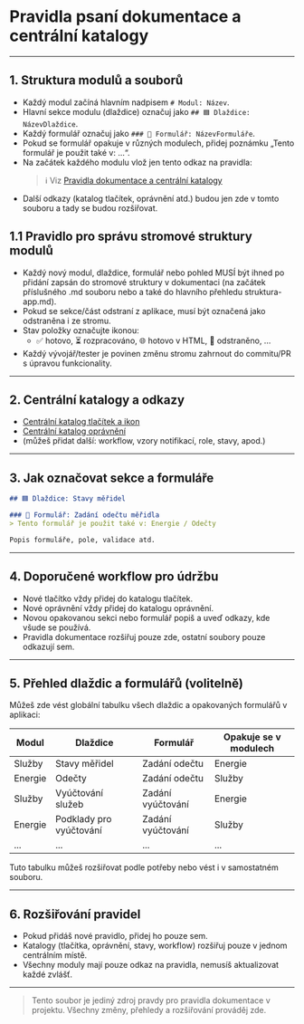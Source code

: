# Pravidla psaní dokumentace a centrální katalogy

---

## 1. Struktura modulů a souborů

- Každý modul začíná hlavním nadpisem `# Modul: Název`.
- Hlavní sekce modulu (dlaždice) označuj jako `## 🟦 Dlaždice: NázevDlaždice`.
- Každý formulář označuj jako `### 📝 Formulář: NázevFormuláře`.
- Pokud se formulář opakuje v různých modulech, přidej poznámku „Tento formulář je použit také v: ...“.
- Na začátek každého modulu vlož jen tento odkaz na pravidla:
  > ℹ️ Viz [Pravidla dokumentace a centrální katalogy](./pravidla.md)
- Další odkazy (katalog tlačítek, oprávnění atd.) budou jen zde v tomto souboru a tady se budou rozšiřovat.

## 1.1 Pravidlo pro správu stromové struktury modulů

- Každý nový modul, dlaždice, formulář nebo pohled MUSÍ být ihned po přidání zapsán do stromové struktury v dokumentaci (na začátek příslušného .md souboru nebo a také do hlavního přehledu struktura-app.md).
- Pokud se sekce/část odstraní z aplikace, musí být označená jako odstraněna i ze stromu.
- Stav položky označujte ikonou:  
  - ✅ hotovo, ⏳ rozpracováno, 🌐 hotovo v HTML, 🚫 odstraněno, …
- Každý vývojář/tester je povinen změnu stromu zahrnout do commitu/PR s úpravou funkcionality.
---

## 2. Centrální katalogy a odkazy

- [Centrální katalog tlačítek a ikon](./common-actions.md)
- [Centrální katalog oprávnění](./permissions-catalog.md)
- (můžeš přidat další: workflow, vzory notifikací, role, stavy, apod.)

---

## 3. Jak označovat sekce a formuláře

```markdown
## 🟦 Dlaždice: Stavy měřidel

### 📝 Formulář: Zadání odečtu měřidla
> Tento formulář je použit také v: Energie / Odečty

Popis formuláře, pole, validace atd.
```

---

## 4. Doporučené workflow pro údržbu

- Nové tlačítko vždy přidej do katalogu tlačítek.
- Nové oprávnění vždy přidej do katalogu oprávnění.
- Novou opakovanou sekci nebo formulář popiš a uveď odkazy, kde všude se používá.
- Pravidla dokumentace rozšiřuj pouze zde, ostatní soubory pouze odkazují sem.

---

## 5. Přehled dlaždic a formulářů (volitelně)

Můžeš zde vést globální tabulku všech dlaždic a opakovaných formulářů v aplikaci:

| Modul       | Dlaždice           | Formulář            | Opakuje se v modulech         |
|-------------|--------------------|---------------------|-------------------------------|
| Služby      | Stavy měřidel      | Zadání odečtu       | Energie                       |
| Energie     | Odečty             | Zadání odečtu       | Služby                        |
| Služby      | Vyúčtování služeb  | Zadání vyúčtování   | Energie                       |
| Energie     | Podklady pro vyúčtování | Zadání vyúčtování| Služby                        |
| ...         | ...                | ...                 | ...                           |

Tuto tabulku můžeš rozšiřovat podle potřeby nebo vést i v samostatném souboru.

---

## 6. Rozšiřování pravidel

- Pokud přidáš nové pravidlo, přidej ho pouze sem.
- Katalogy (tlačítka, oprávnění, stavy, workflow) rozšiřuj pouze v jednom centrálním místě.
- Všechny moduly mají pouze odkaz na pravidla, nemusíš aktualizovat každé zvlášť.

---

> Tento soubor je jediný zdroj pravdy pro pravidla dokumentace v projektu. Všechny změny, přehledy a rozšiřování prováděj zde.
